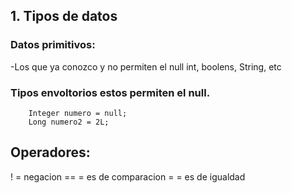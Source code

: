 ## 1. Tipos de datos
### Datos primitivos:
-Los que ya conozco y no permiten el null int, boolens, String, etc

### Tipos envoltorios estos permiten el null. 
        Integer numero = null;
        Long numero2 = 2L;

## Operadores:
! = negacion
== = es de comparacion 
= = es de igualdad
